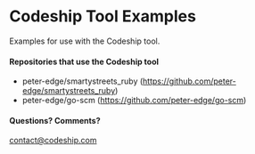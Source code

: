 # Codeship Tool Examples 

Examples for use with the Codeship tool.

#### Repositories that use the Codeship tool

* peter-edge/smartystreets_ruby (https://github.com/peter-edge/smartystreets_ruby)
* peter-edge/go-scm (https://github.com/peter-edge/go-scm)

#### Questions? Comments?

contact@codeship.com
